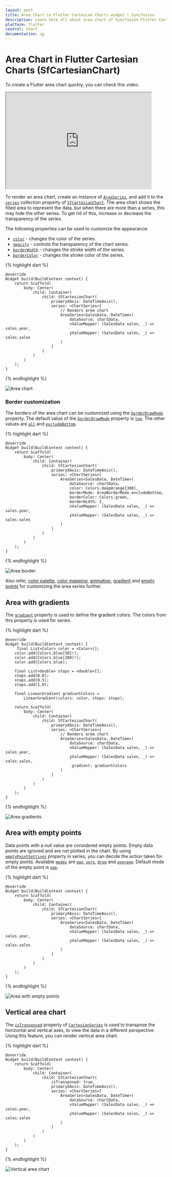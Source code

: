 ```yaml
---
layout: post
title: Area Chart in Flutter Cartesian Charts widget | Syncfusion 
description: Learn here all about area chart of Syncfusion Flutter Cartesian Charts (SfCartesianChart) widget and more.
platform: flutter
control: Chart
documentation: ug
---
```


# Area Chart in Flutter Cartesian Charts (SfCartesianChart)

To create a Flutter area chart quickly, you can check this video.

<style>#flutterAreaChartTutorial{width : 90% !important; height: 300px !important }</style>
<iframe id='flutterAreaChartTutorial' src='https://www.youtube.com/embed/E_odUnOsBtQ'></iframe>

To render an area chart, create an instance of [`AreaSeries`](https://pub.dev/documentation/syncfusion_flutter_charts/latest/charts/AreaSeries-class.html), and add it to the [`series`](https://pub.dev/documentation/syncfusion_flutter_charts/latest/charts/SfCartesianChart/series.html) collection property of [`SfCartesianChart`](https://pub.dev/documentation/syncfusion_flutter_charts/latest/charts/SfCartesianChart/SfCartesianChart.html). The area chart shows the filled area to represent the data, but when there are more than a series, this may hide the other series. To get rid of this, increase or decrease the transparency of the series. 

The following properties can be used to customize the appearance:

* [`color`](https://pub.dev/documentation/syncfusion_flutter_charts/latest/charts/CartesianSeries/color.html) - changes the color of the series.
* [`opacity`](https://pub.dev/documentation/syncfusion_flutter_charts/latest/charts/CartesianSeries/opacity.html) - controls the transparency of the chart series.
* [`borderWidth`](https://pub.dev/documentation/syncfusion_flutter_charts/latest/charts/CartesianSeries/borderWidth.html) - changes the stroke width of the series.
* [`borderColor`](https://pub.dev/documentation/syncfusion_flutter_charts/latest/charts/CartesianSeries/borderColor.html) - changes the stroke color of the series.

{% highlight dart %} 

    @override
    Widget build(BuildContext context) {
        return Scaffold(
            body: Center(
                child: Container(
                    child: SfCartesianChart(
                        primaryXAxis: DateTimeAxis(),
                        series: <ChartSeries>[
                            // Renders area chart
                            AreaSeries<SalesData, DateTime>(
                                dataSource: chartData,
                                xValueMapper: (SalesData sales, _) => sales.year,
                                yValueMapper: (SalesData sales, _) => sales.sales
                            )
                        ]
                    )
                )
            )
        );
    }

{% endhighlight %}

![Area chart](cartesian-chart-types-images/area.jpg)

###	Border customization

The borders of the area chart can be customized using the [`borderDrawMode`](https://pub.dev/documentation/syncfusion_flutter_charts/latest/charts/AreaSeries/borderDrawMode.html) property. The default value of the [`borderDrawMode`](https://pub.dev/documentation/syncfusion_flutter_charts/latest/charts/AreaSeries/borderDrawMode.html) property is [`top`](https://pub.dev/documentation/syncfusion_flutter_charts/latest/charts/BorderDrawMode-class.html). The other values are [`all`](https://pub.dev/documentation/syncfusion_flutter_charts/latest/charts/BorderDrawMode-class.html) and [`excludeBottom`](https://pub.dev/documentation/syncfusion_flutter_charts/latest/charts/BorderDrawMode-class.html).

{% highlight dart %} 

    @override
    Widget build(BuildContext context) {
        return Scaffold(
            body: Center(
                child: Container(
                    child: SfCartesianChart(
                        primaryXAxis: DateTimeAxis(),
                        series: <ChartSeries>[
                            AreaSeries<SalesData, DateTime>(
                                dataSource: chartData,
                                color: Colors.deepOrange[300],
                                borderMode: AreaBorderMode.excludeBottom,
                                borderColor: Colors.green,
                                borderWidth: 2,
                                xValueMapper: (SalesData sales, _) => sales.year,
                                yValueMapper: (SalesData sales, _) => sales.sales
                            )
                        ]
                    )
                )
            )
        );
    }

{% endhighlight %}

![Area border](cartesian-chart-types-images/area_border.jpg)

Also refer, [color palette](./series-customization#color-palette), [color mapping](./series-customization#color-mapping-for-data-points), [animation](./series-customization#animation), [gradient](./series-customization#gradient-fill) and [empty points](./series-customization#empty-points) for customizing the area series further.

## Area with gradients

The [`gradient`](https://pub.dev/documentation/syncfusion_flutter_charts/latest/charts/CartesianSeries/gradient.html) property is used to define the gradient colors. The colors from this property is used for series.


{% highlight dart %} 

    @override
    Widget build(BuildContext context) {
         final List<Color> color = <Color>[];
        color.add(Colors.blue[50]!);
        color.add(Colors.blue[200]!);
        color.add(Colors.blue);

        final List<double> stops = <double>[];
        stops.add(0.0);
        stops.add(0.5);
        stops.add(1.0);

        final LinearGradient gradientColors =
            LinearGradient(colors: color, stops: stops);
        
        return Scaffold(
            body: Center(
                child: Container(
                    child: SfCartesianChart(
                        primaryXAxis: DateTimeAxis(),
                        series: <ChartSeries>[
                            // Renders area chart
                            AreaSeries<SalesData, DateTime>(
                                dataSource: chartData,
                                xValueMapper: (SalesData sales, _) => sales.year,
                                yValueMapper: (SalesData sales, _) => sales.sales,
                                 gradient: gradientColors
                            )
                        ]
                    )
                )
            )
        );
    }

{% endhighlight %}

![Area gradients](cartesian-chart-types-images/area_gradient.png)

## Area with empty points

Data points with a null value are considered empty points. Empty data points are ignored and are not plotted in the chart. By using [`emptyPointSettings`](https://pub.dev/documentation/syncfusion_flutter_charts/latest/charts/CartesianSeries/emptyPointSettings.html) property in series, you can decide the action taken for empty points. Available [`modes`](https://pub.dev/documentation/syncfusion_flutter_charts/latest/charts/EmptyPointMode-class.html) are [`gap`](https://pub.dev/documentation/syncfusion_flutter_charts/latest/charts/EmptyPointMode-class.html), [`zero`](https://pub.dev/documentation/syncfusion_flutter_charts/latest/charts/EmptyPointMode-class.html), [`drop`](https://pub.dev/documentation/syncfusion_flutter_charts/latest/charts/EmptyPointMode-class.html) and [`average`](https://pub.dev/documentation/syncfusion_flutter_charts/latest/charts/EmptyPointMode-class.html). Default mode of the empty point is [`gap`](https://pub.dev/documentation/syncfusion_flutter_charts/latest/charts/EmptyPointMode-class.html).

{% highlight dart %} 

    @override
    Widget build(BuildContext context) {
        return Scaffold(
            body: Center(
                child: Container(
                    child: SfCartesianChart(
                        primaryXAxis: DateTimeAxis(),
                        series: <ChartSeries>[
                            AreaSeries<SalesData, DateTime>(
                                dataSource: chartData,
                                xValueMapper: (SalesData sales, _) => sales.year,
                                yValueMapper: (SalesData sales, _) => sales.sales
                            )
                        ]
                    )
                )
            )
        );
    }

{% endhighlight %}

![Area with empty points](cartesian-chart-types-images/area_emptypoints.png)



## Vertical area chart

The [`isTransposed`](https://pub.dev/documentation/syncfusion_flutter_charts/latest/charts/SfCartesianChart/isTransposed.html) property of [`CartesianSeries`](https://pub.dev/documentation/syncfusion_flutter_charts/latest/charts/CartesianSeries-class.html) is used to transpose the horizontal and vertical axes, to view the data in a different perspective. Using this feature, you can render vertical area chart.

{% highlight dart %} 

    @override
    Widget build(BuildContext context) {
        return Scaffold(
            body: Center(
                child: Container(
                    child: SfCartesianChart(
                        isTransposed: true,
                        primaryXAxis: DateTimeAxis(),
                        series: <ChartSeries>[
                            AreaSeries<SalesData, DateTime>(
                                dataSource: chartData,
                                xValueMapper: (SalesData sales, _) => sales.year,
                                yValueMapper: (SalesData sales, _) => sales.sales
                            )
                        ]
                    )
                )
            )
        );
    }

{% endhighlight %}

![Vertical area chart](cartesian-chart-types-images/vertical_area.png)
